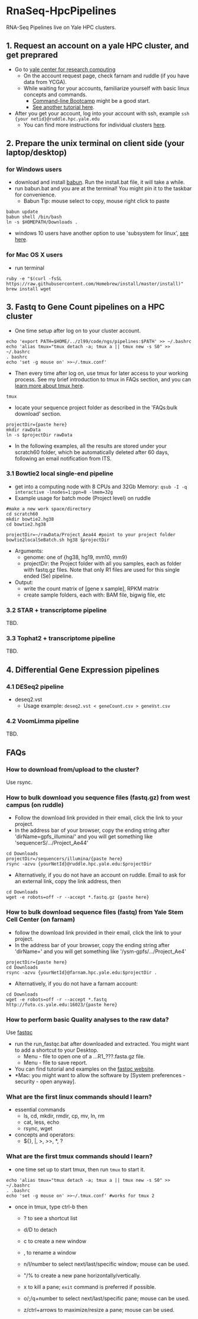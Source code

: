 # RnaSeq-HpcPipelines
RNA-Seq Pipelines live on Yale HPC clusters.
## 1. Request an account on a yale HPC cluster, and get preprared
- Go to [yale center for research computing](http://research.computing.yale.edu/support/hpc/getting-started)
  - On the account request page, check farnam and ruddle (if you have data from YCGA).
  - While waiting for your accounts, familiarize yourself with basic linux concepts and commands. 
    - [Command-line Bootcamp](http://rik.smith-unna.com/command_line_bootcamp) might be a good start.
    - [See another tutorial here](http://www.ee.surrey.ac.uk/Teaching/Unix/index.html).
- After you get your account, log into your account with ssh, example `ssh {your netid}@ruddle.hpc.yale.edu`
  - You can find more instructions for individual clusters [here](http://research.computing.yale.edu/support/hpc/clusters).

## 2. Prepare the unix terminal on client side (your laptop/desktop)
### for Windows users
- download and install [babun](http://babun.github.io/).  Run the install.bat file, it will take a while.
- run babun.bat and you are at the terminal!  You might pin it to the taskbar for convenience.
  - Babun Tip: mouse select to copy, mouse right click to paste
```
babun update
babun shell /bin/bash
ln -s $HOMEPATH/Downloads .
```
- windows 10 users have another option to use 'subsystem for linux', [see here](https://www.howtogeek.com/249966/how-to-install-and-use-the-linux-bash-shell-on-windows-10/).
### for Mac OS X users
- run terminal
```
ruby -e "$(curl -fsSL https://raw.githubusercontent.com/Homebrew/install/master/install)"
brew install wget
```

## 3. Fastq to Gene Count pipelines on a HPC cluster
- One time setup after log on to your cluster account.
```
echo 'export PATH=$HOME/../zl99/code/ngs/pipelines:$PATH' >> ~/.bashrc
echo 'alias tmux="tmux detach -a; tmux a || tmux new -s S0" >> ~/.bashrc
. bashrc
echo 'set -g mouse on' >>~/.tmux.conf'
```
- Then every time after log on, use tmux for later access to your working process. See my brief introduction to tmux in FAQs section, and you can [learn more about tmux here](https://gist.github.com/MohamedAlaa/2961058).
```
tmux
```
- locate your sequence project folder as described in the 'FAQs:bulk download' section.
```
projectDir={paste here}
mkdir rawData
ln -s $projectDir rawData
```
- In the following examples, all the results are stored under your scratch60 folder, which be automatically deleted after 60 days, following an email notification from ITS.

### 3.1 Bowtie2 local single-end pipeline
- get into a computing node with 8 CPUs and 32Gb Memory:
`qsub -I -q interactive -lnodes=1:ppn=8 -lmem=32g`
- Example usage for batch mode (Project level) on ruddle
```
#make a new work space/directory
cd scratch60
mkdir bowtie2.hg38
cd bowtie2.hg38

projectDir=~/rawData/Project_Aea44 #point to your project folder
bowtie2localSeBatch.sh hg38 $projectDir
```
- Arguments:
  * genome: one of {hg38, hg19, mm10, mm9}
  * projectDir: the Project folder with all you samples, each as folder with fastq.gz files.  Note that only R1 files are used for this single ended (Se) pipeline.
- Output:
  * write the count matrix of [gene x sample], RPKM matrix
  * create sample folders, each with: BAM file, bigwig file, etc
  
### 3.2 STAR + transcriptome pipeline
TBD.

### 3.3 Tophat2 + transcriptome pipeline
TBD.

## 4. Differential Gene Expression pipelines
### 4.1 DESeq2 pipeline
- deseq2.vst
  - Usage example: `deseq2.vst < geneCount.csv > geneVst.csv`
### 4.2 VoomLimma pipeline
TBD.


## FAQs
### How to download from/upload to the cluster?
Use rsync.

### How to bulk download you sequence files (fastq.gz) from west campus (on ruddle)
- Follow the download link provided in their email, click the link to your project.
- In the address bar of your browser, copy the ending string after 'dirName=gpfs_illumina/' and you will get something like 
'sequencerS/.../Project_Ae44'
```
cd Downloads
projectDir=/sequencers/illumina/{paste here}
rsync -azvu {yourNetId}@ruddle.hpc.yale.edu:$projectDir
```
- Alternatively, if you do not have an account on ruddle. Email to ask for an external link, copy the link address, then
```
cd Downloads
wget -e robots=off -r --accept *.fastq.gz {paste here}
```

### How to bulk download sequence files (fastq) from Yale Stem Cell Center (on farnam)
- follow the download link provided in their email, click the link to your project.
- In the address bar of your browser, copy the ending string after 'dirName=' and you will get something like 
'/ysm-gpfs/.../Project_Ae4'
```
projectDir={paste here}
cd Downloads
rsync -azvu {yourNetId}@farnam.hpc.yale.edu:$projectDir .
```
- Alternatively, if you do not have a farnam account:
```
cd Downloads
wget -e robots=off -r --accept *.fastq http://futo.cs.yale.edu:16023/{paste here}
```
### How to perform basic Quality analyses to the raw data?
Use [fastqc](https://www.bioinformatics.babraham.ac.uk/projects/fastqc/)
- run the run_fastqc.bat after downloaded and extracted. You might want to add a shortcut to your Desktop.
  - Menu - file to open one of a ...R1_???.fasta.gz file.
  - Menu - file to save report.
- You can find tutorial and examples on the [fastqc website](https://www.bioinformatics.babraham.ac.uk/projects/fastqc/).
- *Mac: you might want to allow the software by [System preferences - security - open anyway].

### What are the first linux commands should I learn?
- essential commands
  - ls, cd, mkdir, rmdir, cp, mv, ln, rm
  - cat, less, echo
  - rsync, wget
- concepts and operators:
  - ${}, |, >, >>, *, ?

### What are the first tmux commands should I learn?
- one time set up to start tmux, then run `tmux` to start it.
```
echo 'alias tmux="tmux detach -a; tmux a || tmux new -s S0" >> ~/.bashrc
. .bashrc
echo 'set -g mouse on' >>~/.tmux.conf' #works for tmux 2
```
- once in tmux, type ctrl-b then
  - ? to see a shortcut list
  - d/D to detach
  
  - c to create a new window
  - , to rename a window
  - n/l/number to select next/last/specific window; mouse can be used.
  
  - "/% to create a new pane horizontally/vertically.
  - x to kill a pane; `exit` command is preferred if possible.
  - o/;/q+number to select next/last/specific pane; mouse can be used.
  - z/ctrl+arrows to maximize/resize a pane; mouse can be used.
  
